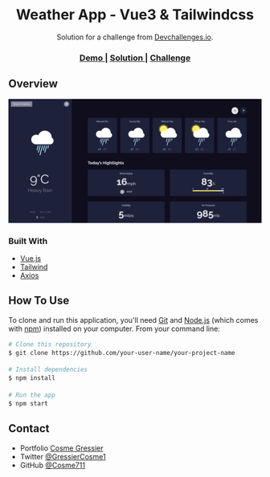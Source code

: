 <!-- Please update value in the {}  -->

<h1 align="center">Weather App - Vue3 & Tailwindcss</h1>

<div align="center">
   Solution for a challenge from  <a href="http://devchallenges.io" target="_blank">Devchallenges.io</a>.
</div>

<div align="center">
  <h3>
    <a href="https://cosme-gressier-weather-app.netlify.app/">
      Demo
    </a>
    <span> | </span>
    <a href="https://devchallenges.io/solutions/NiVs1rwL0SdpxqbdPDiK">
      Solution
    </a>
    <span> | </span>
    <a href="https://devchallenges.io/challenges/mM1UIenRhK808W8qmLWv">
      Challenge
    </a>
  </h3>
</div>

<!-- OVERVIEW -->

## Overview

![screenshot](https://github.com/Cosme711/Challenge/blob/main/DevChallenges/Challenge-Weather-App/screenshot.png)

### Built With

<!-- This section should list any major frameworks that you built your project using. Here are a few examples.-->

- [Vue.js](https://vuejs.org/)
- [Tailwind](https://tailwindcss.com/)
- [Axios](https://www.npmjs.com/package/axios)

## How To Use

<!-- Example: -->

To clone and run this application, you'll need [Git](https://git-scm.com) and [Node.js](https://nodejs.org/en/download/) (which comes with [npm](http://npmjs.com)) installed on your computer. From your command line:

```bash
# Clone this repository
$ git clone https://github.com/your-user-name/your-project-name

# Install dependencies
$ npm install

# Run the app
$ npm start
```

## Contact

- Portfolio [Cosme Gressier](https://www.cosme-gressier.com)
- Twitter [@GressierCosme1](https://twitter.com/GressierCosme1)
- GitHub [@Cosme711](https://github.com/Cosme711)


